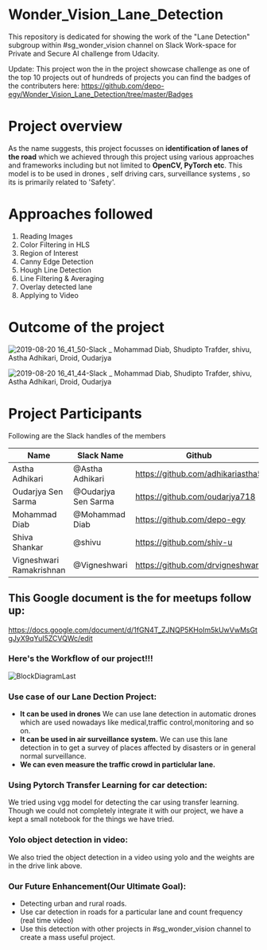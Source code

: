 # Wonder_Vision_Lane_Detection
This repository is dedicated for showing the work of the "Lane Detection" subgroup within #sg_wonder_vision channel on Slack Work-space for Private and Secure AI challenge from Udacity.

Update: This project won the in the project showcase challenge as one of the top 10 projects out of hundreds of projects
        you can find the badges of the contributers here:
        https://github.com/depo-egy/Wonder_Vision_Lane_Detection/tree/master/Badges
        
# Project overview
As the name suggests, this project focusses on <b>identification of lanes of the road</b> which we achieved through this project using various approaches and frameworks including but not limited to <b>OpenCV, PyTorch etc</b>. This model is to be used in drones , self driving cars, surveillance systems , so its is primarily related to 'Safety'.

# Approaches followed 

1. Reading Images
2. Color Filtering in HLS
3. Region of Interest
4. Canny Edge Detection
5. Hough Line Detection
6. Line Filtering & Averaging
7. Overlay detected lane
8. Applying to Video

# Outcome of the project

![2019-08-20 16_41_50-Slack _ Mohammad Diab, Shudipto Trafder, shivu, Astha Adhikari, Droid, Oudarjya ](https://user-images.githubusercontent.com/50787118/63344940-3cc76f00-c36f-11e9-8858-1f0c54604efc.png)

![2019-08-20 16_41_44-Slack _ Mohammad Diab, Shudipto Trafder, shivu, Astha Adhikari, Droid, Oudarjya ](https://user-images.githubusercontent.com/50787118/63344949-3e913280-c36f-11e9-9b65-c01255802c4a.png)

# Project Participants
 
Following are the Slack handles of the members

| Name| Slack Name| Github
|--- | ---| --- |
|Astha Adhikari|@Astha Adhikari|https://github.com/adhikariastha5
|Oudarjya Sen Sarma|@Oudarjya Sen Sarma|https://github.com/oudarjya718
|Mohammad Diab|@Mohammad Diab|https://github.com/depo-egy
|Shiva Shankar|@shivu|https://github.com/shiv-u
|Vigneshwari Ramakrishnan|@Vigneshwari|https://github.com/drvigneshwari


## This Google document is the for meetups follow up:
https://docs.google.com/document/d/1fGN4T_ZJNQP5KHoIm5kUwVwMsGtgJyX9qYuI5ZCVQWc/edit


### Here's the Workflow of our project!!!

![BlockDiagramLast](https://user-images.githubusercontent.com/19780364/63348471-0858b080-c379-11e9-844e-f9b14b3b852c.png)

### Use case of our Lane Dection Project:

- <b> It can be used in drones</b>
   We can use lane detection in automatic drones which are used nowadays like medical,traffic control,monitoring and so on.
- <b> It can be used in air surveillance system.</b>
   We can use this lane detection in to get a survey of places affected by disasters or in general normal surveillance.
- <b> We can even measure the traffic crowd in particlular lane. </b>

### Using Pytorch Transfer Learning for car detection:
We tried using vgg model for detecting the car using transfer learning. Though we could not completely integrate it with our project, we have a kept a small notebook for the things we have tried.

### Yolo object detection in video:
We also tried the object detection in a video using yolo and the weights are in the drive link above.

### Our Future Enhancement(Our Ultimate Goal):
- Detecting urban and rural roads.
- Use car detection in roads for a particular lane and count frequency (real time video)
- Use this detection with other projects in #sg_wonder_vision channel to create a mass useful project.

